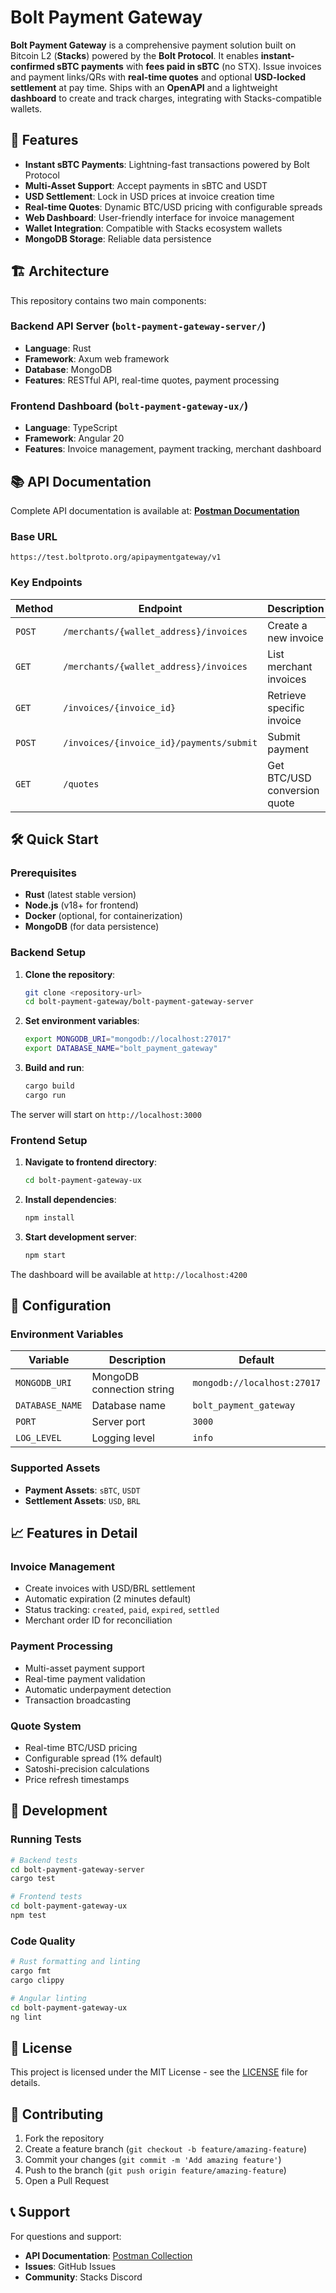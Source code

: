 # Bolt Payment Gateway

**Bolt Payment Gateway** is a comprehensive payment solution built on Bitcoin L2 (**Stacks**) powered by the **Bolt Protocol**. It enables **instant-confirmed sBTC payments** with **fees paid in sBTC** (no STX). Issue invoices and payment links/QRs with **real-time quotes** and optional **USD-locked settlement** at pay time. Ships with an **OpenAPI** and a lightweight **dashboard** to create and track charges, integrating with Stacks-compatible wallets.

## 🚀 Features

- **Instant sBTC Payments**: Lightning-fast transactions powered by Bolt Protocol
- **Multi-Asset Support**: Accept payments in sBTC and USDT
- **USD Settlement**: Lock in USD prices at invoice creation time
- **Real-time Quotes**: Dynamic BTC/USD pricing with configurable spreads
- **Web Dashboard**: User-friendly interface for invoice management
- **Wallet Integration**: Compatible with Stacks ecosystem wallets
- **MongoDB Storage**: Reliable data persistence

## 🏗️ Architecture

This repository contains two main components:

### Backend API Server (`bolt-payment-gateway-server/`)
- **Language**: Rust
- **Framework**: Axum web framework
- **Database**: MongoDB
- **Features**: RESTful API, real-time quotes, payment processing

### Frontend Dashboard (`bolt-payment-gateway-ux/`)
- **Language**: TypeScript
- **Framework**: Angular 20
- **Features**: Invoice management, payment tracking, merchant dashboard

## 📚 API Documentation

Complete API documentation is available at:
**[Postman Documentation](https://documenter.getpostman.com/view/281567/2sB3Hkpzji)**

### Base URL
```
https://test.boltproto.org/apipaymentgateway/v1
```

### Key Endpoints

| Method | Endpoint | Description |
|--------|----------|-------------|
| `POST` | `/merchants/{wallet_address}/invoices` | Create a new invoice |
| `GET` | `/merchants/{wallet_address}/invoices` | List merchant invoices |
| `GET` | `/invoices/{invoice_id}` | Retrieve specific invoice |
| `POST` | `/invoices/{invoice_id}/payments/submit` | Submit payment |
| `GET` | `/quotes` | Get BTC/USD conversion quote |

## 🛠️ Quick Start

### Prerequisites

- **Rust** (latest stable version)
- **Node.js** (v18+ for frontend)
- **Docker** (optional, for containerization)
- **MongoDB** (for data persistence)

### Backend Setup

1. **Clone the repository**:
   ```bash
   git clone <repository-url>
   cd bolt-payment-gateway/bolt-payment-gateway-server
   ```

2. **Set environment variables**:
   ```bash
   export MONGODB_URI="mongodb://localhost:27017"
   export DATABASE_NAME="bolt_payment_gateway"
   ```

3. **Build and run**:
   ```bash
   cargo build
   cargo run
   ```

The server will start on `http://localhost:3000`

### Frontend Setup

1. **Navigate to frontend directory**:
   ```bash
   cd bolt-payment-gateway-ux
   ```

2. **Install dependencies**:
   ```bash
   npm install
   ```

3. **Start development server**:
   ```bash
   npm start
   ```

The dashboard will be available at `http://localhost:4200`


## 🔧 Configuration

### Environment Variables

| Variable | Description | Default |
|----------|-------------|---------|
| `MONGODB_URI` | MongoDB connection string | `mongodb://localhost:27017` |
| `DATABASE_NAME` | Database name | `bolt_payment_gateway` |
| `PORT` | Server port | `3000` |
| `LOG_LEVEL` | Logging level | `info` |

### Supported Assets

- **Payment Assets**: `sBTC`, `USDT`
- **Settlement Assets**: `USD`, `BRL`

## 📈 Features in Detail

### Invoice Management
- Create invoices with USD/BRL settlement
- Automatic expiration (2 minutes default)
- Status tracking: `created`, `paid`, `expired`, `settled`
- Merchant order ID for reconciliation

### Payment Processing
- Multi-asset payment support
- Real-time payment validation
- Automatic underpayment detection
- Transaction broadcasting

### Quote System
- Real-time BTC/USD pricing
- Configurable spread (1% default)
- Satoshi-precision calculations
- Price refresh timestamps

## 🧪 Development

### Running Tests
```bash
# Backend tests
cd bolt-payment-gateway-server
cargo test

# Frontend tests
cd bolt-payment-gateway-ux
npm test
```

### Code Quality
```bash
# Rust formatting and linting
cargo fmt
cargo clippy

# Angular linting
cd bolt-payment-gateway-ux
ng lint
```

## 📄 License

This project is licensed under the MIT License - see the [LICENSE](LICENSE) file for details.

## 🤝 Contributing

1. Fork the repository
2. Create a feature branch (`git checkout -b feature/amazing-feature`)
3. Commit your changes (`git commit -m 'Add amazing feature'`)
4. Push to the branch (`git push origin feature/amazing-feature`)
5. Open a Pull Request

## 📞 Support

For questions and support:
- **API Documentation**: [Postman Collection](https://documenter.getpostman.com/view/281567/2sB3Hkpzji)
- **Issues**: GitHub Issues
- **Community**: Stacks Discord